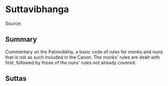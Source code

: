 # Suttavibhanga

Source: []()

## Summary

Commentary on the Patimokkha, a basic code of rules for monks and nuns that is not as such included in the Canon. The monks' rules are dealt with first, followed by those of the nuns' rules not already covered.

## Suttas